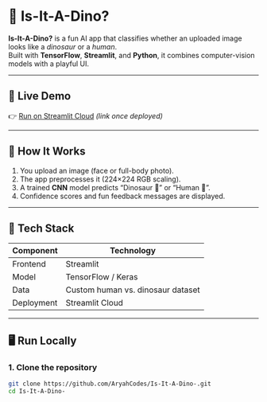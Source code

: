 # 🦖 Is-It-A-Dino?

**Is-It-A-Dino?** is a fun AI app that classifies whether an uploaded image looks like a *dinosaur* or a *human*.  
Built with **TensorFlow**, **Streamlit**, and **Python**, it combines computer-vision models with a playful UI.

---

## 🚀 Live Demo
👉 [Run on Streamlit Cloud](https://share.streamlit.io/) *(link once deployed)*

---

## 🧠 How It Works
1. You upload an image (face or full-body photo).  
2. The app preprocesses it (224×224 RGB scaling).  
3. A trained **CNN** model predicts “Dinosaur 🦕” or “Human 👤”.  
4. Confidence scores and fun feedback messages are displayed.

---

## 🧩 Tech Stack
| Component | Technology |
|------------|-------------|
| Frontend | Streamlit |
| Model | TensorFlow / Keras |
| Data | Custom human vs. dinosaur dataset |
| Deployment | Streamlit Cloud |

---

## 🖥️ Run Locally

### 1. Clone the repository
```bash
git clone https://github.com/AryahCodes/Is-It-A-Dino-.git
cd Is-It-A-Dino-
